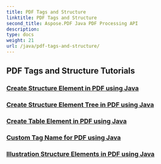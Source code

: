```yaml
---
title: PDF Tags and Structure
linktitle: PDF Tags and Structure
second_title: Aspose.PDF Java PDF Processing API
description: 
type: docs
weight: 21
url: /java/pdf-tags-and-structure/
---
```


## PDF Tags and Structure Tutorials
### [Create Structure Element in PDF using Java](./create-structure-element-in-pdf-using-java/)
### [Create Structure Element Tree in PDF using Java](./create-structure-element-tree-in-pdf-using-java/)
### [Create Table Element in PDF using Java](./create-table-element-in-pdf-using-java/)
### [Custom Tag Name for PDF using Java](./custom-tag-name-for-pdf-using-java/)
### [Illustration Structure Elements in PDF using Java](./illustration-structure-elements-in-pdf-using-java/)